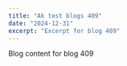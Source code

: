 ```yaml
---
title: "Ak test blogs 409"
date: "2024-12-31"
excerpt: "Excerpt for blog 409"
---
```


Blog content for blog 409